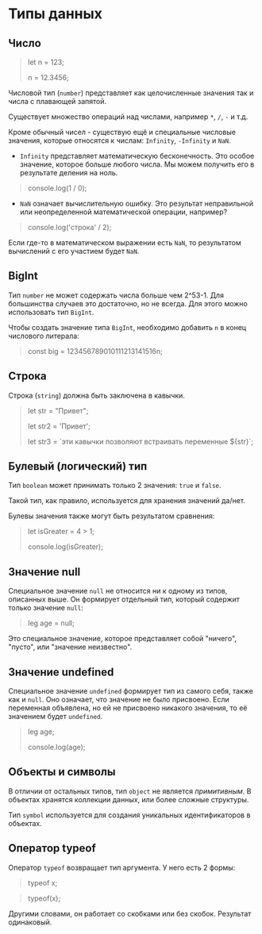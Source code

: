 # Типы данных

## Число
>let n = 123;
>
>n = 12.3456;

Числовой тип (`number`) представляет как целочисленные значения так и числа с плавающей запятой.

Существует множество операций над числами, например `*`, `/`, `-` и т.д.

Кроме обычный чисел - существую ещё и специальные числовые значения, которые относятся к числам: `Infinity`, `-Infinity` и `NaN`.

* `Infinity` представляет математическую бесконечность. Это особое значение, которое больше любого числа.
Мы можем получить его в результате деления на ноль.
> console.log(1 / 0);
* `NaN` означает вычислительную ошибку. Это результат неправильной или неопределенной математической операции, например?
> console.log('строка' / 2);

Если где-то в математическом выражении есть `NaN`, то результатом вычислений с его участием будет `NaN`.

## BigInt
Тип `number` не может содержать числа больше чем 2^53-1. Для большинства случаев это достаточно, но не всегда. 
Для этого можно использовать тип `BigInt`.

Чтобы создать значение типа `BigInt`, необходимо добавить `n` в конец числового литерала:
> const big = 123456789010111213141516n;

## Строка
Строка (`string`) должна быть заключена в кавычки.
> let str = "Привет";
> 
> let str2 = 'Привет';
> 
> let str3 = \`эти кавычки позволяют встраивать переменные ${str}\`;

## Булевый (логический) тип
Тип `boolean` может принимать только 2 значения: `true` и `false`.

Такой тип, как правило, используется для хранения значений да/нет.

Булевы значения также могут быть результатом сравнения:
> let isGreater = 4 \> 1;
> 
> console.log(isGreater);

## Значение null
Специальное значение `null` не относится ни к одному из типов, описанных выше. Он формирует отдельный тип, который содержит только значение `null`:
> leg age = null;

Это специальное значение, которое представляет собой "ничего", "пусто", или "значение неизвестно".

## Значение undefined
Специальное значение `undefined` формирует тип из самого себя, также как и `null`.
Оно означает, что значение не было присвоено. Если переменная объявлена, но ей не присвоено никакого значения, то её значением будет `undefined`.
> leg age;
>
> console.log(age);

## Объекты и символы
В отличии от остальных типов, тип `object` не является *примитивным*. В объектах хранятся коллекции данных, или более сложные структуры.

Тип `symbol` используется для создания уникальных идентификаторов в объектах.

## Оператор typeof
Оператор `typeof` возвращает тип аргумента. У него есть 2 формы:
> typeof x;

> typeof(x);

Другими словами, он работает со скобками или без скобок. Результат одинаковый.

